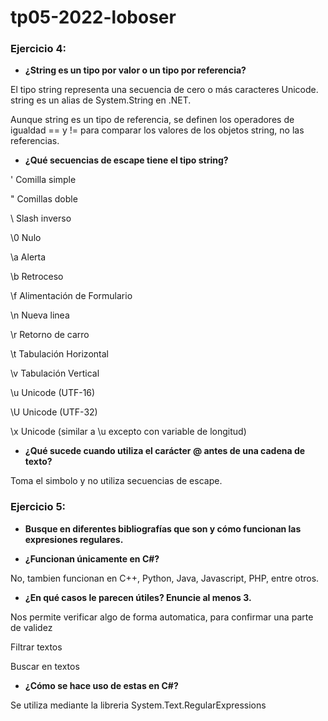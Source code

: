 # tp05-2022-loboser

### Ejercicio 4:

* **¿String es un tipo por valor o un tipo por referencia?**

El tipo string representa una secuencia de cero o más caracteres Unicode. string es un alias de System.String en .NET.

Aunque string es un tipo de referencia, se definen los operadores de igualdad == y != para comparar los valores de los objetos string, no las referencias.

* **¿Qué secuencias de escape tiene el tipo string?**


\'	Comilla simple

\"	Comillas doble

\\	Slash inverso

\0	Nulo

\a	Alerta

\b	Retroceso

\f	Alimentación de Formulario

\n	Nueva linea

\r	Retorno de carro

\t	Tabulación Horizontal

\v	Tabulación Vertical

\u	Unicode (UTF-16)

\U	Unicode (UTF-32)

\x	Unicode (similar a \u excepto con variable de longitud)


* **¿Qué sucede cuando utiliza el carácter @ antes de una cadena de texto?**

Toma el simbolo y no utiliza secuencias de escape.

### Ejercicio 5:

* **Busque en diferentes bibliografías que son y cómo funcionan las expresiones regulares.**

* **¿Funcionan únicamente en C#?**

No, tambien funcionan en C++, Python, Java, Javascript, PHP, entre otros.

* **¿En qué casos le parecen útiles? Enuncie al menos 3.**

Nos permite verificar algo de forma automatica, para confirmar una parte de validez

Filtrar textos

Buscar en textos

* **¿Cómo se hace uso de estas en C#?**

Se utiliza mediante la libreria System.Text.RegularExpressions